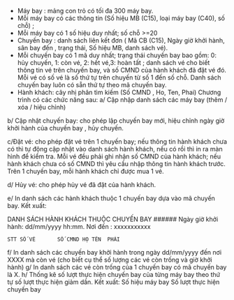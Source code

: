 - Máy bay : mảng con trỏ có tối đa 300 máy bay. 
- Mỗi máy bay có các thông tin (Số hiệu MB (C15), loại máy bay (C40), số chỗ) ;
- Mỗi máy bay có 1 số hiệu duy nhất; số chỗ >=20
- Chuyến bay : danh sách liên kết đơn ( Mã CB (C15),  Ngày giờ khởi hành, sân bay đến , trạng thái, Số hiệu MB, danh sách vé).
- Mỗi chuyến bay có 1 mã duy nhất; trạng thái chuyến bay bao gồm: 0: hủy chuyến, 1: còn vé, 2: hết vé,3: hoàn tất ; danh sách vé cho biết thông tin vé trên chuyến bay, và số CMND của hành khách đã đặt vé đó. Mỗi vé có  số vé  là số thứ tự trên chuyến từ số 1 đến số chỗ. Danh sách chuyến bay luôn có sẵn thứ tự theo mã chuyến bay.
- Hành khách: cây nhị phân tìm kiếm (Số CMND , Ho, Ten,  Phai)
Chương trình có các chức năng sau: 
a/ Cập nhập danh sách các máy bay (thêm / xóa / hiệu chỉnh)

b/ Cập nhật chuyến bay: cho phép lập chuyến bay mới, hiệu chỉnh ngày giờ khởi hành của chuyến bay , hủy chuyến.

c/Đặt vé: cho phép đặt vé trên 1 chuyến bay; nếu thông tin hành khách chưa có thì tự động cập nhật vào danh sách hành khách, nếu có rồi thì in ra màn hình để kiểm tra. Mỗi vé đều phải ghi nhận số CMND của hành khách; nếu hành khách chưa có số CMND thì yêu cầu nhập thông tin hành khách trước. Trên 1 chuyến bay, mỗi hành khách chỉ được mua 1 vé.

d/ Hủy vé: cho phép hủy vé đã đặt của hành khách.

e/ In danh sách các hành khách thuộc 1 chuyến bay dựa vào mã chuyến bay. Kết xuất:

DANH SÁCH HÀNH KHÁCH THUỘC CHUYẾN BAY ######
Ngày giờ khởi hành: dd/mm/yyyy hh:mm.  Nơi đến : xxxxxxxxxxx

	STT	SỐ VÉ		SỐ CMND	HỌ TÊN	PHÁI
f/ In danh sách các chuyến bay khởi hành trong  ngày dd/mm/yyyy đến nơi XXXX mà còn vé (cho biết cụ thể số lượng các vé còn trống và giờ khởi hành)
g/ In danh sách các vé còn trống của 1 chuyến bay có mã chuyến bay là X. 
h/ Thống kê số lượt thực hiện chuyến bay của từng máy bay theo thứ tự  số lượt thực hiện giảm dần. Kết xuất:
	Số hiệu máy bay		Số lượt thực hiện chuyến bay
